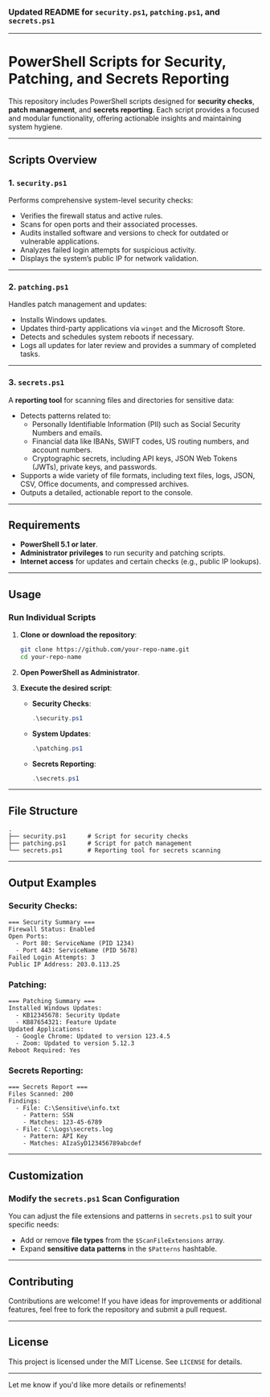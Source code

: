 ### **Updated README for `security.ps1`, `patching.ps1`, and `secrets.ps1`**

---

# PowerShell Scripts for Security, Patching, and Secrets Reporting

This repository includes PowerShell scripts designed for **security checks**, **patch management**, and **secrets reporting**. Each script provides a focused and modular functionality, offering actionable insights and maintaining system hygiene.

---

## **Scripts Overview**

### **1. `security.ps1`**
Performs comprehensive system-level security checks:
- Verifies the firewall status and active rules.
- Scans for open ports and their associated processes.
- Audits installed software and versions to check for outdated or vulnerable applications.
- Analyzes failed login attempts for suspicious activity.
- Displays the system’s public IP for network validation.

---

### **2. `patching.ps1`**
Handles patch management and updates:
- Installs Windows updates.
- Updates third-party applications via `winget` and the Microsoft Store.
- Detects and schedules system reboots if necessary.
- Logs all updates for later review and provides a summary of completed tasks.

---

### **3. `secrets.ps1`**
A **reporting tool** for scanning files and directories for sensitive data:
- Detects patterns related to:
  - Personally Identifiable Information (PII) such as Social Security Numbers and emails.
  - Financial data like IBANs, SWIFT codes, US routing numbers, and account numbers.
  - Cryptographic secrets, including API keys, JSON Web Tokens (JWTs), private keys, and passwords.
- Supports a wide variety of file formats, including text files, logs, JSON, CSV, Office documents, and compressed archives.
- Outputs a detailed, actionable report to the console.

---

## **Requirements**

- **PowerShell 5.1 or later**.
- **Administrator privileges** to run security and patching scripts.
- **Internet access** for updates and certain checks (e.g., public IP lookups).

---

## **Usage**

### **Run Individual Scripts**

1. **Clone or download the repository**:
   ```bash
   git clone https://github.com/your-repo-name.git
   cd your-repo-name
   ```

2. **Open PowerShell as Administrator**.

3. **Execute the desired script**:

   - **Security Checks**:
     ```powershell
     .\security.ps1
     ```

   - **System Updates**:
     ```powershell
     .\patching.ps1
     ```

   - **Secrets Reporting**:
     ```powershell
     .\secrets.ps1
     ```

---

## **File Structure**

```plaintext
.
├── security.ps1      # Script for security checks
├── patching.ps1      # Script for patch management
└── secrets.ps1       # Reporting tool for secrets scanning
```

---

## **Output Examples**

### Security Checks:
```plaintext
=== Security Summary ===
Firewall Status: Enabled
Open Ports:
  - Port 80: ServiceName (PID 1234)
  - Port 443: ServiceName (PID 5678)
Failed Login Attempts: 3
Public IP Address: 203.0.113.25
```

### Patching:
```plaintext
=== Patching Summary ===
Installed Windows Updates:
  - KB12345678: Security Update
  - KB87654321: Feature Update
Updated Applications:
  - Google Chrome: Updated to version 123.4.5
  - Zoom: Updated to version 5.12.3
Reboot Required: Yes
```

### Secrets Reporting:
```plaintext
=== Secrets Report ===
Files Scanned: 200
Findings:
  - File: C:\Sensitive\info.txt
    - Pattern: SSN
    - Matches: 123-45-6789
  - File: C:\Logs\secrets.log
    - Pattern: API Key
    - Matches: AIzaSyD123456789abcdef
```

---

## **Customization**

### Modify the `secrets.ps1` Scan Configuration
You can adjust the file extensions and patterns in `secrets.ps1` to suit your specific needs:
- Add or remove **file types** from the `$ScanFileExtensions` array.
- Expand **sensitive data patterns** in the `$Patterns` hashtable.

---

## **Contributing**

Contributions are welcome! If you have ideas for improvements or additional features, feel free to fork the repository and submit a pull request.

---

## **License**

This project is licensed under the MIT License. See `LICENSE` for details.

--- 

Let me know if you'd like more details or refinements!